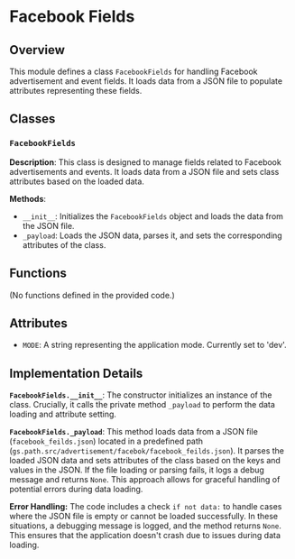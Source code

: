 # Facebook Fields

## Overview

This module defines a class `FacebookFields` for handling Facebook advertisement and event fields. It loads data from a JSON file to populate attributes representing these fields.


## Classes

### `FacebookFields`

**Description**: This class is designed to manage fields related to Facebook advertisements and events.  It loads data from a JSON file and sets class attributes based on the loaded data.

**Methods**:

- `__init__`: Initializes the `FacebookFields` object and loads the data from the JSON file.
- `_payload`: Loads the JSON data, parses it, and sets the corresponding attributes of the class.


## Functions

(No functions defined in the provided code.)


## Attributes

- `MODE`:  A string representing the application mode. Currently set to 'dev'.



## Implementation Details

**`FacebookFields.__init__`**:  The constructor initializes an instance of the class.  Crucially, it calls the private method `_payload` to perform the data loading and attribute setting.

**`FacebookFields._payload`**: This method loads data from a JSON file (`facebook_feilds.json`) located in a predefined path (`gs.path.src/advertisement/facebok/facebook_feilds.json`).  It parses the loaded JSON data and sets attributes of the class based on the keys and values in the JSON.  If the file loading or parsing fails, it logs a debug message and returns `None`. This approach allows for graceful handling of potential errors during data loading.

**Error Handling:** The code includes a check `if not data:` to handle cases where the JSON file is empty or cannot be loaded successfully. In these situations, a debugging message is logged, and the method returns `None`. This ensures that the application doesn't crash due to issues during data loading.